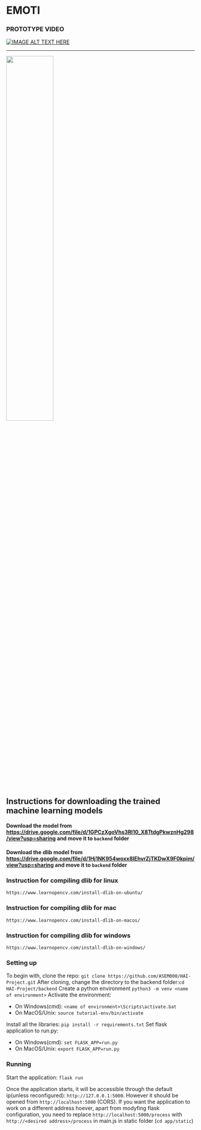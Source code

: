 # EMOTI

### PROTOTYPE VIDEO
[![IMAGE ALT TEXT HERE](http://img.youtube.com/vi/FbK_AANGz44/0.jpg)](http://www.youtube.com/watch?v=FbK_AANGz44)

------
<img src="https://i.imgur.com/aAyA0UC.png" width=50% >


## Instructions for downloading the trained machine learning models
#### Download the model from https://drive.google.com/file/d/1GPCzXgoVhs3Rl10_X8TtdgPkwznHg298/view?usp=sharing and move it to `backend` folder
#### Download the dlib model from https://drive.google.com/file/d/1Hj1NK954woxx8IEhvrZjTKDwX9F0kpim/view?usp=sharing and move it to `backend` folder


### Instruction for compiling dlib for linux
`https://www.learnopencv.com/install-dlib-on-ubuntu/`


### Instruction for compiling dlib for mac
`https://www.learnopencv.com/install-dlib-on-macos/`

### Instruction for compiling dlib for windows
`https://www.learnopencv.com/install-dlib-on-windows/`

### Setting up
To begin with, clone the repo: `git clone https://github.com/ASEM000/HAI-Project.git`
After cloning, change the directory to the backend folder:`cd HAI-Project/backend`
Create a python environment `python3 -m venv <name of environment>`
Activate the environment:
- On Windows(cmd): `<name of environment>\Scripts\activate.bat`
- On MacOS/Unix: `source tutorial-env/bin/activate`

Install all the libraries: `pip install -r requirements.txt`
Set flask application to run.py:
- On Windows(cmd): `set FLASK_APP=run.py`
- On MacOS/Unix: `export FLASK_APP=run.py`

### Running
Start the application: `flask run`

Once the application starts, it will be accessible through the default ip(unless reconfigured): `http://127.0.0.1:5000`. However it should be opened from `http://localhost:5000` (CORS). If you want the application to work on a different address hoever, apart from modyfing flask configuration, you need to replace `http://localhost:5000/process` with `http://<desired address>/process` in main.js in static folder (`cd app/static`)


